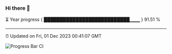 ### Hi there 👋

⏳ Year progress { ███████████████████████████▁▁▁ } 91.51 %

---

⏰ Updated on Fri, 01 Dec 2023 00:41:07 GMT

![Progress Bar CI](https://github.com/Shyam-Makwana/GitHub-Actions-Demo/workflows/Progress%20Bar%20CI/badge.svg)

